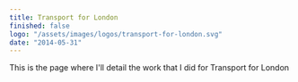 ```yaml
---
title: Transport for London
finished: false
logo: "/assets/images/logos/transport-for-london.svg"
date: "2014-05-31"
---
```


This is the page where I'll detail the work that I did for Transport for London
